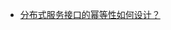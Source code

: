 
* [分布式服务接口的幂等性如何设计？](https://github.com/HLxiaoyao/Distributed-System/blob/main/docs/%E5%88%86%E5%B8%83%E5%BC%8F%E5%B9%82%E7%AD%89/%E5%88%86%E5%B8%83%E5%BC%8F%E6%9C%8D%E5%8A%A1%E6%8E%A5%E5%8F%A3%E7%9A%84%E5%B9%82%E7%AD%89%E6%80%A7%E5%A6%82%E4%BD%95%E8%AE%BE%E8%AE%A1%EF%BC%9F.md)
